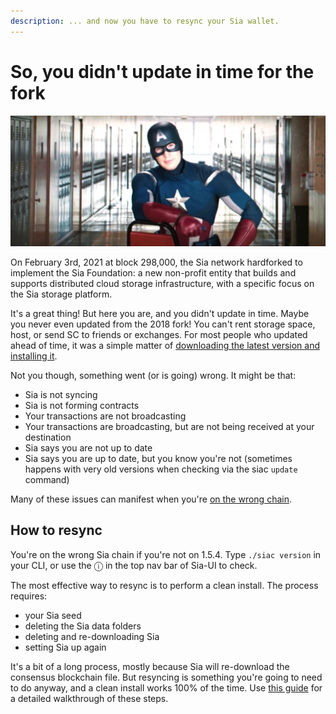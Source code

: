 ```yaml
---
description: ... and now you have to resync your Sia wallet.
---
```


# So, you didn't update in time for the fork

![](../.gitbook/assets/cap.jpg)

On February 3rd, 2021 at block 298,000, the Sia network hardforked to implement the Sia Foundation: a new non-profit entity that builds and supports distributed cloud storage infrastructure, with a specific focus on the Sia storage platform.

It's a great thing! But here you are, and you didn't update in time. Maybe you never even updated from the 2018 fork! You can't rent storage space, host, or send SC to friends or exchanges. For most people who updated ahead of time, it was a simple matter of [downloading the latest version and installing it](../your-sia-wallet/sia-ui-faqs/how-to-download-and-install-sia-ui.md).

Not you though, something went \(or is going\) wrong. It might be that:

* Sia is not syncing
* Sia is not forming contracts
* Your transactions are not broadcasting
* Your transactions are broadcasting, but are not being received at your destination
* Sia says you are not up to date
* Sia says you are up to date, but you know you're not \(sometimes happens with very old versions when checking via the siac `update` command\)

Many of these issues can manifest when you're [on the wrong chain](using-the-wrong-chain-after-a-fork.md).

## How to resync

You're on the wrong Sia chain if you're not on 1.5.4. Type `./siac version` in your CLI, or use the ⓘ in the top nav bar of Sia-UI to check.

The most effective way to resync is to perform a clean install. The process requires:

* your Sia seed
* deleting the Sia data folders
* deleting and re-downloading Sia
* setting Sia up again

It's a bit of a long process, mostly because Sia will re-download the consensus blockchain file. But resyncing is something you're going to need to do anyway, and a clean install works 100% of the time. Use [this guide](../your-sia-wallet/sia-ui-faqs/how-to-perform-a-clean-install-in-sia-ui.md) for a detailed walkthrough of these steps.

